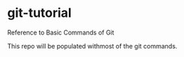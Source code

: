 # git-tutorial
Reference to Basic Commands of Git

This repo will be populated withmost of the git commands.